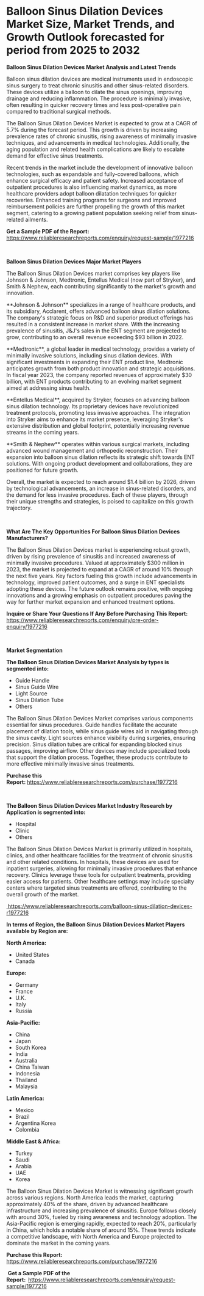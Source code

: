 <p><h1>Balloon Sinus Dilation Devices Market Size, Market Trends, and Growth Outlook forecasted for period from 2025 to 2032</h1></p><p><strong>Balloon Sinus Dilation Devices Market Analysis and Latest Trends</strong></p>
<p><p>Balloon sinus dilation devices are medical instruments used in endoscopic sinus surgery to treat chronic sinusitis and other sinus-related disorders. These devices utilize a balloon to dilate the sinus openings, improving drainage and reducing inflammation. The procedure is minimally invasive, often resulting in quicker recovery times and less post-operative pain compared to traditional surgical methods.</p><p>The Balloon Sinus Dilation Devices Market is expected to grow at a CAGR of 5.7% during the forecast period. This growth is driven by increasing prevalence rates of chronic sinusitis, rising awareness of minimally invasive techniques, and advancements in medical technologies. Additionally, the aging population and related health complications are likely to escalate demand for effective sinus treatments.</p><p>Recent trends in the market include the development of innovative balloon technologies, such as expandable and fully-covered balloons, which enhance surgical efficacy and patient safety. Increased acceptance of outpatient procedures is also influencing market dynamics, as more healthcare providers adopt balloon dilatation techniques for quicker recoveries. Enhanced training programs for surgeons and improved reimbursement policies are further propelling the growth of this market segment, catering to a growing patient population seeking relief from sinus-related ailments.</p></p>
<p><strong>Get a Sample PDF of the Report:&nbsp;</strong> <a href="https://www.reliableresearchreports.com/enquiry/request-sample/1977216?utm_campaign=2242&utm_medium=2&utm_source=Github&utm_content=ia&utm_term=16042025&utm_id=balloon-sinus-dilation-devices">https://www.reliableresearchreports.com/enquiry/request-sample/1977216</a></p>
<p>&nbsp;</p>
<p><strong>Balloon Sinus Dilation Devices Major Market Players</strong></p>
<p><p>The Balloon Sinus Dilation Devices market comprises key players like Johnson & Johnson, Medtronic, Entellus Medical (now part of Stryker), and Smith & Nephew, each contributing significantly to the market's growth and innovation.</p><p>**Johnson & Johnson** specializes in a range of healthcare products, and its subsidiary, Acclarent, offers advanced balloon sinus dilation solutions. The company's strategic focus on R&D and superior product offerings has resulted in a consistent increase in market share. With the increasing prevalence of sinusitis, J&J's sales in the ENT segment are projected to grow, contributing to an overall revenue exceeding $93 billion in 2022.</p><p>**Medtronic**, a global leader in medical technology, provides a variety of minimally invasive solutions, including sinus dilation devices. With significant investments in expanding their ENT product line, Medtronic anticipates growth from both product innovation and strategic acquisitions. In fiscal year 2023, the company reported revenues of approximately $30 billion, with ENT products contributing to an evolving market segment aimed at addressing sinus health.</p><p>**Entellus Medical**, acquired by Stryker, focuses on advancing balloon sinus dilation technology. Its proprietary devices have revolutionized treatment protocols, promoting less invasive approaches. The integration into Stryker aims to enhance its market presence, leveraging Stryker's extensive distribution and global footprint, potentially increasing revenue streams in the coming years.</p><p>**Smith & Nephew** operates within various surgical markets, including advanced wound management and orthopedic reconstruction. Their expansion into balloon sinus dilation reflects its strategic shift towards ENT solutions. With ongoing product development and collaborations, they are positioned for future growth.</p><p>Overall, the market is expected to reach around $1.4 billion by 2026, driven by technological advancements, an increase in sinus-related disorders, and the demand for less invasive procedures. Each of these players, through their unique strengths and strategies, is poised to capitalize on this growth trajectory.</p></p>
<p>&nbsp;</p>
<p><strong>What Are The Key Opportunities For Balloon Sinus Dilation Devices Manufacturers?</strong></p>
<p><p>The Balloon Sinus Dilation Devices market is experiencing robust growth, driven by rising prevalence of sinusitis and increased awareness of minimally invasive procedures. Valued at approximately $300 million in 2023, the market is projected to expand at a CAGR of around 10% through the next five years. Key factors fueling this growth include advancements in technology, improved patient outcomes, and a surge in ENT specialists adopting these devices. The future outlook remains positive, with ongoing innovations and a growing emphasis on outpatient procedures paving the way for further market expansion and enhanced treatment options.</p></p>
<p><strong>Inquire or Share Your Questions If Any Before Purchasing This Report:</strong> <a href="https://www.reliableresearchreports.com/enquiry/pre-order-enquiry/1977216?utm_campaign=2242&utm_medium=2&utm_source=Github&utm_content=ia&utm_term=16042025&utm_id=balloon-sinus-dilation-devices">https://www.reliableresearchreports.com/enquiry/pre-order-enquiry/1977216</a></p>
<p>&nbsp;</p>
<p><strong>Market Segmentation</strong></p>
<p><strong>The Balloon Sinus Dilation Devices Market Analysis by types is segmented into:</strong></p>
<p><ul><li>Guide Handle</li><li>Sinus Guide Wire</li><li>Light Source</li><li>Sinus Dilation Tube</li><li>Others</li></ul></p>
<p><p>The Balloon Sinus Dilation Devices Market comprises various components essential for sinus procedures. Guide handles facilitate the accurate placement of dilation tools, while sinus guide wires aid in navigating through the sinus cavity. Light sources enhance visibility during surgeries, ensuring precision. Sinus dilation tubes are critical for expanding blocked sinus passages, improving airflow. Other devices may include specialized tools that support the dilation process. Together, these products contribute to more effective minimally invasive sinus treatments.</p></p>
<p><strong>Purchase this Report:&nbsp;</strong><a href="https://www.reliableresearchreports.com/purchase/1977216?utm_campaign=2242&utm_medium=2&utm_source=Github&utm_content=ia&utm_term=16042025&utm_id=balloon-sinus-dilation-devices">https://www.reliableresearchreports.com/purchase/1977216</a></p>
<p>&nbsp;</p>
<p><strong>The Balloon Sinus Dilation Devices Market Industry Research by Application is segmented into:</strong></p>
<p><ul><li>Hospital</li><li>Clinic</li><li>Others</li></ul></p>
<p><p>The Balloon Sinus Dilation Devices Market is primarily utilized in hospitals, clinics, and other healthcare facilities for the treatment of chronic sinusitis and other related conditions. In hospitals, these devices are used for inpatient surgeries, allowing for minimally invasive procedures that enhance recovery. Clinics leverage these tools for outpatient treatments, providing easier access for patients. Other healthcare settings may include specialty centers where targeted sinus treatments are offered, contributing to the overall growth of the market.</p></p>
<p><a href="https://www.reliableresearchreports.com/balloon-sinus-dilation-devices-r1977216?utm_campaign=2242&utm_medium=2&utm_source=Github&utm_content=ia&utm_term=16042025&utm_id=balloon-sinus-dilation-devices">&nbsp;https://www.reliableresearchreports.com/balloon-sinus-dilation-devices-r1977216</a></p>
<p><strong>In terms of Region, the Balloon Sinus Dilation Devices Market Players available by Region are:</strong></p>
<p>
    <p> <strong> North America: </strong>
        <ul>
            <li>United States</li>
            <li>Canada</li>
        </ul>
        </p> 
    <p> <strong> Europe: </strong>
        <ul>
            <li>Germany</li>
            <li>France</li>
            <li>U.K.</li>
            <li>Italy</li>
            <li>Russia</li>
        </ul>
        </p> 
    <p> <strong> Asia-Pacific: </strong>
        <ul>
            <li>China</li>
            <li>Japan</li>
            <li>South Korea</li>
            <li>India</li>
            <li>Australia</li>
            <li>China Taiwan</li>
            <li>Indonesia</li>
            <li>Thailand</li>
            <li>Malaysia</li>
        </ul>
        </p> 
    <p> <strong> Latin America: </strong>
        <ul>
            <li>Mexico</li>
            <li>Brazil</li>
            <li>Argentina Korea</li>
            <li>Colombia</li>
        </ul>
        </p> 
    <p> <strong> Middle East & Africa: </strong>
        <ul>
            <li>Turkey</li>
            <li>Saudi</li>
            <li>Arabia</li>
            <li>UAE</li>
            <li>Korea</li>
        </ul>
    </p>
    </p>
<p><p>The Balloon Sinus Dilation Devices Market is witnessing significant growth across various regions. North America leads the market, capturing approximately 40% of the share, driven by advanced healthcare infrastructure and increasing prevalence of sinusitis. Europe follows closely with around 30%, fueled by rising awareness and technology adoption. The Asia-Pacific region is emerging rapidly, expected to reach 20%, particularly in China, which holds a notable share of around 15%. These trends indicate a competitive landscape, with North America and Europe projected to dominate the market in the coming years.</p></p>
<p><strong>Purchase this Report: </strong><a href="https://www.reliableresearchreports.com/purchase/1977216?utm_campaign=2242&utm_medium=2&utm_source=Github&utm_content=ia&utm_term=16042025&utm_id=balloon-sinus-dilation-devices">https://www.reliableresearchreports.com/purchase/1977216</a></p>
<p>&nbsp;<strong>Get a Sample PDF of the Report:&nbsp;&nbsp;</strong><a href="https://www.reliableresearchreports.com/enquiry/request-sample/1977216?utm_campaign=2242&utm_medium=2&utm_source=Github&utm_content=ia&utm_term=16042025&utm_id=balloon-sinus-dilation-devices">https://www.reliableresearchreports.com/enquiry/request-sample/1977216</a></p>
<p><strong></strong></p>
<p><p></p><p></p><p></p></p>